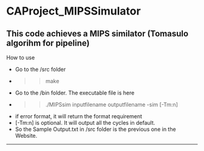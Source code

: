 CAProject_MIPSSimulator
=======================

This code achieves a MIPS similator (Tomasulo algorihm for pipeline)
------------------------------------------------
How to use

- Go to the /src folder
- >> make
- Go to the /bin folder. The executable file is here
- >> ./MIPSsim inputfilename outputfilename -sim [-Tm:n]
- if error format, it will return the format requirement
- [-Tm:n] is optional. It will output all the cycles in default.
- So the Sample Output.txt in /src folder is the previous one in the Website. 


-------------------------------------------------
